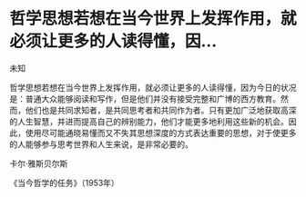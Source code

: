 # 哲学思想若想在当今世界上发挥作用，就必须让更多的人读得懂，因...

未知

哲学思想若想在当今世界上发挥作用，就必须让更多的人读得懂，因为今日的状况是：普通大众能够阅读和写作，但是他们并没有接受完整和广博的西方教育。然而，他们也是共同求知者，是共同思考者和共同作为者。只有更加广泛地获取高深的人生智慧，并进而提高自己的辨别能力，他们才能更多地利用这些新的机会。因此，使用尽可能通晓易懂而又不失其思想深度的方式表达重要的思想，对于使更多的人能够参与思考世界和人生来说，是非常必要的。

卡尔·雅斯贝尔斯

《当今哲学的任务》（1953年）